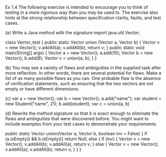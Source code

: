 Ex 1.4
The following exercise is intended to encourage you to think of testing in a more rigorous
way than you may be used to. The exercise also hints at the strong relationship between
specification clarity, faults, and test cases.

(a) Write a Java method with the signature import java.util.Vector;

class Vector_test { public static Vector union (Vector a, Vector b) { Vector v = new Vector(); v.addAll(a); v.addAll(b); return v; } public static void main(String[] args) { Vector a = new Vector(); a.add(10); Vector b = new Vector(); b.add(8); Vector v = union(a, b); } }

(b) You may see a variety of flaws and ambiguities in the supplied task after more reflection. In other words, there are several potential for flaws. Make a list of as many possible flaws as you can. One probable flaw is the absence of verification statements, such as ensuring that the two vectors are not empty or have different dimensions.

(c) var a = new Vector(); var b = new Vector(); a.add("name"); var student = new Student("name", 21); b.add(student); var c = union(a, b)

(d) Rewrite the method signature so that it is exact enough to eliminate the flaws and ambiguities that were discovered before. You might want to include examples from your test cases to demonstrate your requirements.

public static Vector union(Vector a, Vector b, boolean inv = False) { if (a.isEmpty() && b.isEmpty()) return Null; else { if (inv) { Vector v = new Vector(); v.addAll(b); v.addAll(a); return v; } else { Vector v = new Vector(); v.addAll(a); v.addAll(b); return v; } } }

